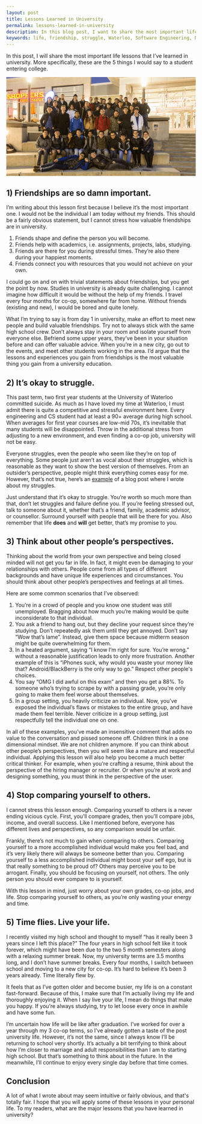 ```yaml
---
layout: post
title: Lessons Learned in University
permalink: lessons-learned-in-university
description: In this blog post, I want to share the most important life lessons that I’ve learned so far in university. More specifically, these are the 5 things I would say to a student entering university.
keywords: life, friendship, struggle, Waterloo, Software Engineering, New Year, resolutions, academics, goals,
---
```


In this post, I will share the most important life lessons that I’ve learned in university. More specifically, these are the 5 things I would say to a student entering college.

![po ](/assets/life.png)

<!--more-->


## 1) Friendships are so damn important.

I’m writing about this lesson first because I believe it’s the most important one. I would not be the individual I am today without my friends. This should be a fairly obvious statement, but I cannot stress how valuable friendships are in university.

1. Friends shape and define the person you will become.
2. Friends help with academics, i.e. assignments, projects, labs, studying.
3. Friends are there for you during stressful times. They’re also there during your happiest moments.
4. Friends connect you with resources that you would not achieve on your own.

I could go on and on with trivial statements about friendships, but you get the point by now. Studies in university is already quite challenging. I cannot imagine how difficult it would be without the help of my friends. I travel every four months for co-op, somewhere far from home. Without friends (existing and new), I would be bored and quite lonely.

What I’m trying to say is from day 1 in university, make an effort to meet new people and build valuable friendships. Try not to always stick with the same high school crew. Don’t always stay in your room and isolate yourself from everyone else. Befriend some upper years, they’ve been in your situation before and can offer valuable advice. When you’re in a new city, go out to the events, and meet other students working in the area. I’d argue that the lessons and experiences you gain from friendships is the most valuable thing you gain from a university education.

## 2) It’s okay to struggle.

This past term, two first year students at the University of Waterloo committed suicide. As much as I have loved my time at Waterloo, I must admit there is quite a competitive and stressful environment here. Every engineering and CS student had at least a 90+ average during high school. When averages for first year courses are low-mid 70s, it’s inevitable that many students will be disappointed. Throw in the additional stress from adjusting to a new environment, and even finding a co-op job, university will not be easy.

Everyone struggles, even the people who seem like they’re on top of everything. Some people just aren’t as vocal about their struggles, which is reasonable as they want to show the best version of themselves. From an outsider’s perspective, people might think everything comes easy for me. However, that’s not true, here’s an [example](/below-the-iceberg-surface/) of a blog post where I wrote about my struggles.

Just understand that it’s okay to struggle. You’re worth so much more than that, don’t let struggles and failure define you. If you’re feeling stressed out, talk to someone about it, whether that’s a friend, family, academic advisor, or counsellor. Surround yourself with people that will be there for you. Also remember that life **does** and **will** get better, that’s my promise to you.


## 3) Think about other people’s perspectives.

Thinking about the world from your own perspective and being closed minded will not get you far in life. In fact, it might even be damaging to your relationships with others. People come from all types of different backgrounds and have unique life experiences and circumstances. You should think about other people’s perspectives and feelings at all times.

Here are some common scenarios that I’ve observed:

1. You’re in a crowd of people and you know one student was still unemployed. Bragging about how much you’re making would be quite inconsiderate to that individual.  
2. You ask a friend to hang out, but they decline your request since they’re studying. Don’t repeatedly ask them until they get annoyed. Don’t say “Wow that’s lame”. Instead, give them space because midterm season might be quite overwhelming for them.
3. In a heated argument, saying “I know I’m right for sure. You’re wrong.” without a reasonable justification leads to only more frustration. Another example of this is “iPhones suck, why would you waste your money like that? Android/BlackBerry is the only way to go.” Respect other people's choices.
4. You say “OMG I did awful on this exam” and then you get a 88%. To someone who’s trying to scrape by with a passing grade, you’re only going to make them feel worse about themselves.
5. In a group setting, you heavily criticize an individual. Now, you’ve exposed the individual’s flaws or mistakes to the entire group, and have made them feel terrible. Never criticize in a group setting, just respectfully tell the individual one on one.

In all of these examples, you’ve made an insensitive comment that adds no value to the conversation and pissed someone off. Children think in a one dimensional mindset. We are not children anymore. If you can think about other people’s perspectives, then you will seem like a mature and respectful individual. Applying this lesson will also help you become a much better critical thinker. For example, when you're crafting a resume, think about the perspective of the hiring manager or recruiter. Or when you’re at work and designing something, you must think in the perspective of the user.

## 4) Stop comparing yourself to others.

I cannot stress this lesson enough. Comparing yourself to others is a never ending vicious cycle. First, you’ll compare grades, then you’ll compare jobs, income, and overall success. Like I mentioned before, everyone has different lives and perspectives, so any comparison would be unfair.

Frankly, there’s not much to gain when comparing to others. Comparing yourself to a more accomplished individual would make you feel bad, and it’s very likely there will always be someone better than you. Comparing yourself to a less accomplished individual might boost your self ego, but is that really something to be proud of? Others may perceive you to be arrogant. Finally, you should be focusing on yourself, not others. The only person you should ever compare to is yourself.

With this lesson in mind, just worry about your own grades, co-op jobs, and life. Stop comparing yourself to others, as you’re only wasting your energy and time.

## 5) Time flies. Live your life.

I recently visited my high school and thought to myself “has it really been 3 years since I left this place?” The four years in high school felt like it took forever, which might have been due to the two 5 month semesters along with a relaxing summer break. Now, my university terms are 3.5 months long, and I don’t have summer breaks. Every four months, I switch between school and moving to a new city for co-op. It’s hard to believe it’s been 3 years already. Time literally flew by.

It feels that as I’ve gotten older and become busier, my life is on a constant fast-forward. Because of this, I make sure that I’m actually living my life and thoroughly enjoying it. When I say live your life, I mean do things that make you happy. If you’re always studying, try to let loose every once in awhile and have some fun.

I’m uncertain how life will be like after graduation. I’ve worked for over a year through my 3 co-op terms, so I’ve already gotten a taste of the post university life. However, it’s not the same, since I always know I’ll be returning to school very shortly. It’s actually a bit terrifying to think about how I’m closer to marriage and adult responsibilities than I am to starting high school. But that’s something to think about in the future. In the meanwhile, I’ll continue to enjoy every single day before that time comes.


## Conclusion

A lot of what I wrote about may seem intuitive or fairly obvious, and that's totally fair. I hope that you will apply some of these lessons in your personal life. To my readers, what are the major lessons that you have learned in university?
